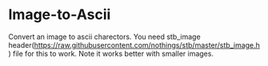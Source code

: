 # Image-to-Ascii
Convert an image to ascii charectors. You need stb_image header(https://raw.githubusercontent.com/nothings/stb/master/stb_image.h) file for this to work. Note it works better with smaller images.
